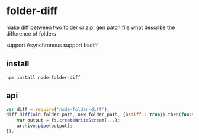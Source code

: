 # folder-diff

make diff between two folder or zip, gen patch file what describe the difference of folders

support Asynchronous
support bsdiff

## install 

```shell
npm install node-folder-diff
```

## api

```javascript
var diff = require('node-folder-diff');
diff.diff(old_folder_path, new_folder_path, {bsdiff : true}).then(function(archive){
	var output = fs.createWriteStream(...);
    archive.pipe(output);
});
```